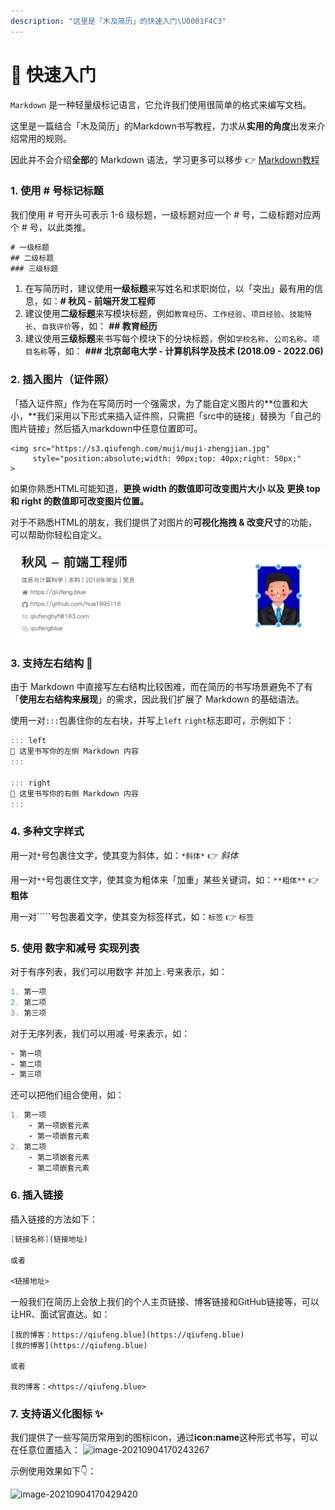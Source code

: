 ```yaml
---
description: "这里是「木及简历」的快速入门\U0001F4C3"
---
```


# 🚀 快速入门

`Markdown` 是一种轻量级标记语言，它允许我们使用很简单的格式来编写文档。

这里是一篇结合「木及简历」的Markdown书写教程，力求从**实用的角度**出发来介绍常用的规则。

因此并不会介绍**全部**的 Markdown 语法，学习更多可以移步 👉 [Markdown教程](https://www.runoob.com/markdown/md-tutorial.html)

### 1. 使用 \# 号标记标题  

我们使用 \# 号开头可表示 1-6 级标题，一级标题对应一个 \# 号，二级标题对应两个 \# 号，以此类推。

```css
# 一级标题
## 二级标题
### 三级标题
```

1. 在写简历时，建议使用**一级标题**来写姓名和求职岗位，以「突出」最有用的信息，如：**\# 秋风 - 前端开发工程师**
2. 建议使用**二级标题**来写模块标题，例如`教育经历`、`工作经验`、`项目经验`、`技能特长`、`自我评价`等，如： **\#\# 教育经历**
3. 建议使用**三级标题**来书写每个模块下的分块标题，例如`学校名称`、`公司名称`、`项目名称`等，如： **\#\#\# 北京邮电大学 - 计算机科学及技术 \(2018.09 - 2022.06\)**

### 2. 插入图片（证件照） 

「插入证件照」作为在写简历时一个强需求，为了能自定义图片的**位置和大小，**我们采用以下形式来插入证件照，只需把「src中的链接」替换为「自己的图片链接」然后插入markdown中任意位置即可。

```markup
<img src="https://s3.qiufengh.com/muji/muji-zhengjian.jpg"
     style="position:absolute;width: 90px;top: 40px;right: 50px;"
>
```

如果你熟悉HTML可能知道，**更换 width 的数值即可改变图片大小 以及 更换 top 和 right 的数值即可改变图片位置。** 

对于不熟悉HTML的朋友，我们提供了对图片的**可视化拖拽 & 改变尺寸**的功能，可以帮助你轻松自定义。

![](.gitbook/assets/jie-ping-20210904-xia-wu-6.36.14.png)

### 3. 支持左右结构 🎉

由于 Markdown 中直接写左右结构比较困难，而在简历的书写场景避免不了有「**使用左右结构来展现**」的需求，因此我们扩展了 Markdown 的基础语法。

使用一对`:::`包裹住你的左右块，并写上`left`  `right`标志即可，示例如下：

```java
::: left
🎉 这里书写你的左侧 Markdown 内容
:::

::: right
🎉 这里书写你的右侧 Markdown 内容
:::
```

### 4. 多种文字样式

用一对`*`号包裹住文字，使其变为斜体，如：`*斜体*` 👉 _斜体_

用一对`**`号包裹住文字，使其变为粗体来「加重」某些关键词，如：`**粗体**` 👉 **粗体**

用一对`````号包裹着文字，使其变为标签样式，如：```标签``` 👉 `标签`

### 5. 使用 数字和减号 实现列表

对于有序列表，我们可以用数字 并加上`.`号来表示，如：

```coffeescript
1. 第一项
2. 第二项
3. 第三项
```

对于无序列表，我们可以用减`-`号来表示，如：

```coffeescript
- 第一项
- 第二项
- 第三项
```

还可以把他们组合使用，如：

```coffeescript
1. 第一项
    - 第一项嵌套元素
    - 第一项嵌套元素
2. 第二项
    - 第二项嵌套元素
    - 第二项嵌套元素
```

### 6. 插入链接

插入链接的方法如下：

```scheme
[链接名称](链接地址)

或者

<链接地址>
```

一般我们在简历上会放上我们的个人主页链接、博客链接和GitHub链接等，可以让HR、面试官直达。如：

```text
[我的博客：https://qiufeng.blue](https://qiufeng.blue)
[我的博客](https://qiufeng.blue)

或者

我的博客：<https://qiufeng.blue>
```

### 7. 支持语义化图标 ✨

我们提供了一些写简历常用到的图标icon，通过**icon:name**这种形式书写，可以在任意位置插入： ![image-20210904170243267](https://s3.qiufengh.com/nan/image-20210904170243267.png) 

示例使用效果如下👇：

 ![image-20210904170429420](https://s3.qiufengh.com/nan/image-20210904170429420.png)



